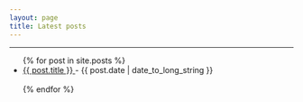 ```yaml
---
layout: page
title: Latest posts
---
```


<hr>

<ul>
  {% for post in site.posts %}
    <style="fontsize:10vw">
    <li style="fontsize:10vw">
      <a href="{{ post.url }}">
        {{ post.title }}
      </a>
      - <time datetime="{{ post.date | date: "%Y-%m-%d" }}">{{ post.date | date_to_long_string }}</time>
    </li>
    <br>
  {% endfor %}
</ul>